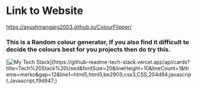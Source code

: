 # Link to Website
https://ayushmangarg2003.github.io/ColourFlipper/

### This is a Random colour generator, If you also find it difficult to decide the colours best for you projects then do try this.

[![My Tech Stack](https://github-readme-tech-stack.vercel.app/api/cards?title=Tech%20Stack%20Used&fontSize=24&lineHeight=10&lineCount=1&theme=merko&gap=12&line1=html5,html5,be2903;css3,CSS,204d94;javascript,Javascript,f9d947;)](https://github-readme-tech-stack.vercel.app/api/cards?title=Tech%20Stack%20Used&fontSize=20&lineHeight=10&lineCount=1&theme=merko&gap=12&line1=html5,html5,be2903;css3,CSS,204d94;javascript,Javascript,f9d947;)
